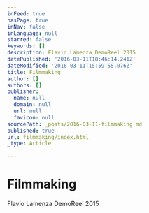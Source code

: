 ```yaml
---
inFeed: true
hasPage: true
inNav: false
inLanguage: null
starred: false
keywords: []
description: Flavio Lamenza DemoReel 2015
datePublished: '2016-03-11T18:46:14.241Z'
dateModified: '2016-03-11T15:59:55.076Z'
title: Filmmaking
author: []
authors: []
publisher:
  name: null
  domain: null
  url: null
  favicon: null
sourcePath: _posts/2016-03-11-filmmaking.md
published: true
url: filmmaking/index.html
_type: Article

---
```

# Filmmaking

Flavio Lamenza DemoReel 2015